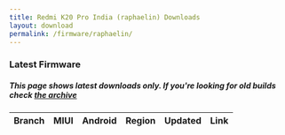 ```yaml
---
title: Redmi K20 Pro India (raphaelin) Downloads
layout: download
permalink: /firmware/raphaelin/
---
```


### Latest Firmware
##### This page shows latest downloads only. If you're looking for old builds check [the archive](/archive/firmware/raphaelin/)


<div class="table-responsive-md" id="table-wrapper">
<table id="firmware" class="compact table table-striped table-hover table-sm">
    <thead class="thead-dark">
        <tr>
            <th>Branch</th>
            <th>MIUI</th>
            <th>Android</th>
            <th>Region</th>
            <th>Updated</th>
            <th>Link</th>
        </tr>
    </thead>
    <script>loadFirmwareDownloads('raphaelin', 'latest')</script>
</table>
</div>
